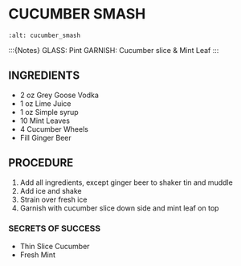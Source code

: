 # CUCUMBER SMASH

```{image} ../images/cucumberSmash.jpg
:alt: cucumber_smash
```

:::{Notes}
GLASS: Pint
GARNISH: Cucumber slice & Mint Leaf
:::

## INGREDIENTS
* 2 oz  Grey Goose Vodka
* 1 oz  Lime Juice
* 1 oz  Simple syrup
* 10    Mint Leaves
* 4     Cucumber Wheels
* Fill  Ginger Beer

## PROCEDURE
1. Add all ingredients, except ginger beer to shaker tin and muddle
2. Add ice and shake
3. Strain over fresh ice
4. Garnish with cucumber slice down side and mint leaf on top

### SECRETS OF SUCCESS
* Thin Slice Cucumber
* Fresh Mint
